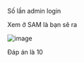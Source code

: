 Số lần admin login

Xem ở SAM là bạn sẽ ra


![image](https://github.com/anhshidou/EHCCTFTraining/assets/120787381/e7a71353-08bc-4c54-8ed9-3490c44f1112)

Đáp án là 10
